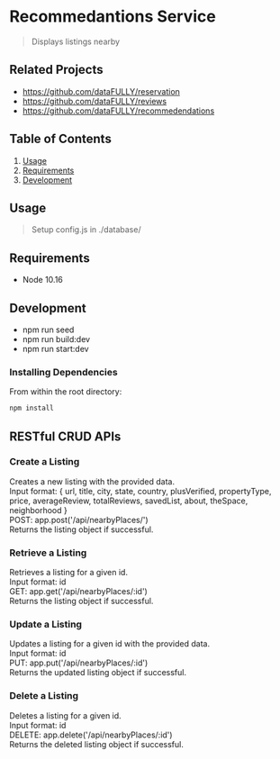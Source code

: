 # Recommedantions Service

> Displays listings nearby

## Related Projects

  - https://github.com/dataFULLY/reservation
  - https://github.com/dataFULLY/reviews
  - https://github.com/dataFULLY/recommedendations

## Table of Contents

1. [Usage](#Usage)
1. [Requirements](#requirements)
1. [Development](#development)

## Usage

> Setup config.js in ./database/

## Requirements

- Node 10.16

## Development

- npm run seed
- npm run build:dev
- npm run start:dev

### Installing Dependencies

From within the root directory:

```sh
npm install
```

## RESTful CRUD APIs

### Create a Listing 
Creates a new listing with the provided data.  
Input format: { url, title, city, state, country, plusVerified, propertyType, price, averageReview, totalReviews, savedList, about, theSpace, neighborhood }  
POST: app.post('/api/nearbyPlaces/')  
Returns the listing object if successful.  

### Retrieve a Listing
Retrieves a listing for a given id.  
Input format: id  
GET: app.get('/api/nearbyPlaces/:id')  
Returns the listing object if successful.

### Update a Listing
Updates a listing for a given id with the provided data.  
Input format: id  
PUT: app.put('/api/nearbyPlaces/:id')  
Returns the updated listing object if successful.  

### Delete a Listing
Deletes a listing for a given id.  
Input format: id  
DELETE: app.delete('/api/nearbyPlaces/:id')  
Returns the deleted listing object if successful.
